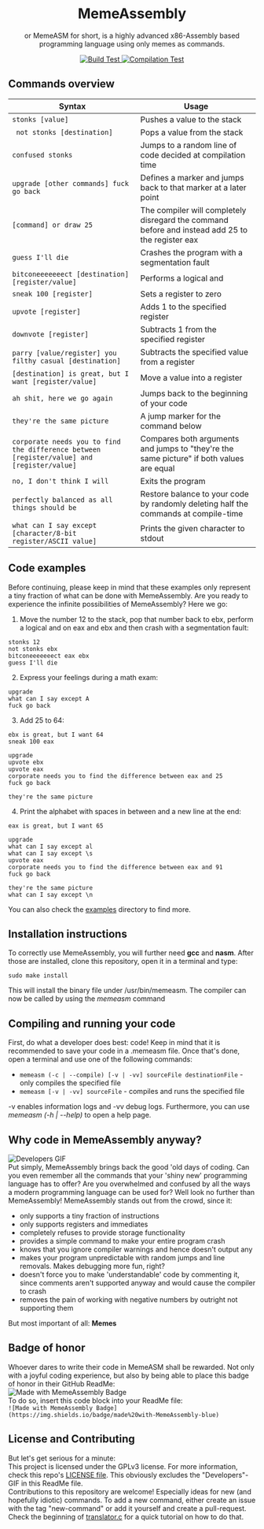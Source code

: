<p align="center">
 <h1 align="center">MemeAssembly</h1>
 <p align="center">or MemeASM for short, is a highly advanced x86-Assembly based programming language using only memes as commands.</p>
</p>
  <p align="center">
    <a href="https://github.com/kammt/MemeAssembly/actions/workflows/build_test.yml">
        <img src="https://github.com/kammt/MemeAssembly/actions/workflows/build_test.yml/badge.svg" alt="Build Test">
    </a>
    <a href="https://github.com/kammt/MemeAssembly/actions/workflows/compilation_test.yml">
      <img src="https://github.com/kammt/MemeAssembly/actions/workflows/compilation_test.yml/badge.svg" alt="Compilation Test" />
   </a>
  </p>

## Commands overview
Syntax  | Usage
------------- | -------------
```stonks [value]``` | Pushes a value to the stack
``` not stonks [destination]``` | Pops a value from the stack
```confused stonks``` | Jumps to a random line of code decided at compilation time
```upgrade [other commands] fuck go back``` | Defines a marker and jumps back to that marker at a later point
```[command] or draw 25``` | The compiler will completely disregard the command before and instead add 25 to the register eax
```guess I'll die``` | Crashes the program with a segmentation fault
```bitconeeeeeeect [destination] [register/value]``` | Performs a logical and
```sneak 100 [register]``` | Sets a register to zero
```upvote [register]``` | Adds 1 to the specified register
```downvote [register]``` | Subtracts 1 from the specified register
```parry [value/register] you filthy casual [destination]``` | Subtracts the specified value from a register
```[destination] is great, but I want [register/value]``` | Move a value into a register
```ah shit, here we go again``` | Jumps back to the beginning of your code
```they're the same picture``` | A jump marker for the command below
```corporate needs you to find the difference between [register/value] and [register/value]``` | Compares both arguments and jumps to "they're the same picture" if both values are equal
```no, I don't think I will``` | Exits the program
```perfectly balanced as all things should be``` | Restore balance to your code by randomly deleting half the commands at compile-time
```what can I say except [character/8-bit register/ASCII value]``` | Prints the given character to stdout

## Code examples
Before continuing, please keep in mind that these examples only represent a tiny fraction of what can be done with MemeAssembly. Are you ready to experience the infinite possibilities of MemeAssembly? Here we go:
1. Move the number 12 to the stack, pop that number back to ebx, perform a logical and on eax and ebx and then crash with a segmentation fault:
```
stonks 12
not stonks ebx
bitconeeeeeeect eax ebx
guess I'll die
```
2. Express your feelings during a math exam:
```
upgrade
what can I say except A
fuck go back
```
3. Add 25 to 64:
```
ebx is great, but I want 64
sneak 100 eax

upgrade
upvote ebx
upvote eax
corporate needs you to find the difference between eax and 25
fuck go back

they're the same picture
```

4. Print the alphabet with spaces in between and a new line at the end:
```
eax is great, but I want 65

upgrade
what can I say except al
what can I say except \s
upvote eax
corporate needs you to find the difference between eax and 91
fuck go back

they're the same picture
what can I say except \n
```

You can also check the [examples](examples/) directory to find more.

## Installation instructions
To correctly use MemeAssembly, you will further need **gcc** and **nasm**. After those are installed, clone this repository, open it in a terminal and type:
```
sudo make install
```
This will install the binary file under /usr/bin/memeasm. The compiler can now be called by using the *memeasm* command

## Compiling and running your code
First, do what a developer does best: code! Keep in mind that it is recommended to save your code in a .memeasm file. 
Once that's done, open a terminal and use one of the following commands:
- ```memeasm (-c | --compile) [-v | -vv] sourceFile destinationFile``` - only compiles the specified file
- ```memeasm [-v | -vv] sourceFile``` - compiles and runs the specified file

-v enables information logs and -vv debug logs. Furthermore, you can use *memeasm (-h | --help)* to open a help page.
    
## Why code in MemeAssembly anyway?
![Developers GIF](https://media.tenor.com/images/02fea7f02da34ea33c58a38d57fd5c5f/tenor.gif)\
Put simply, MemeAssembly brings back the good 'old days of coding. Can you even remember all the commands that your 'shiny new' programming language has to offer? Are you overwhelmed and confused by all the ways a modern programming language can be used for? Well look no further than MemeAssembly!
MemeAssembly stands out from the crowd, since it:
- only supports a tiny fraction of instructions
- only supports registers and immediates
- completely refuses to provide storage functionality
- provides a simple command to make your entire program crash
- knows that you ignore compiler warnings and hence doesn't output any
- makes your program unpredictable with random jumps and line removals. Makes debugging more fun, right?
- doesn't force you to make 'understandable' code by commenting it, since comments aren't supported anyway and would cause the compiler to crash
- removes the pain of working with negative numbers by outright not supporting them

But most important of all: **Memes**

## Badge of honor
Whoever dares to write their code in MemeASM shall be rewarded. Not only with a joyful coding experience, but also by being able to place this badge of honor in their GitHub ReadMe:\
![Made with MemeAssembly Badge](https://img.shields.io/badge/made%20with-MemeAssembly-blue)\
To do so, insert this code block into your ReadMe file: \
```![Made with MemeAssembly Badge](https://img.shields.io/badge/made%20with-MemeAssembly-blue)```

## License and Contributing
But let's get serious for a minute: \
This project is licensed under the GPLv3 license. For more information, check this repo's <a href="LICENSE">LICENSE file</a>. This obviously excludes the "Developers"-GIF in this ReadMe file. \
Contributions to this repository are welcome! Especially ideas for new (and hopefully idiotic) commands. To add a new command, either create an issue with the tag "new-command" or add it yourself and create a pull-request. Check the beginning of <a href="compiler/translator.c">translator.c</a> for a quick tutorial on how to do that.

